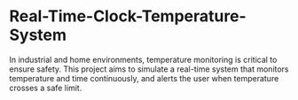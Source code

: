 # Real-Time-Clock-Temperature-System
In industrial and home environments, temperature monitoring is critical to ensure safety. This project aims to simulate a real-time system that monitors temperature and time continuously, and alerts the user when temperature crosses a safe limit.
